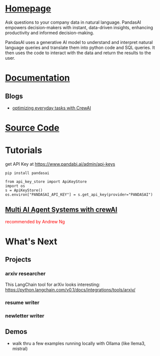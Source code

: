 
# [Homepage](https://pandas-ai.com/)

Ask questions to your company data in natural language. PandasAI empowers decision-makers with instant, data-driven insights, enhancing productivity and informed decision-making.

PandasAI uses a generative AI model to understand and interpret natural language queries and translate them into python code and SQL queries. It then uses the code to interact with the data and return the results to the user.

# [Documentation](https://docs.pandas-ai.com/index)

## Blogs
- [optimizing everyday tasks with CrewAI](https://medium.com/@foadmk/optimizing-everyday-tasks-with-crewai-fc655ca08944)

# [Source Code](https://github.com/Sinaptik-AI/pandas-ai)

# Tutorials

get API Key at https://www.pandabi.ai/admin/api-keys
```
pip install pandasai
```

```
from api_key_store import ApiKeyStore
import os
s = ApiKeyStore()
os.environ["PANDASAI_API_KEY"] = s.get_api_key(provider="PANDASAI") 
```


## [Multi AI Agent Systems with crewAI](https://learn.deeplearning.ai/accomplishments/4b3aa14f-a48b-43f0-ab53-7c5e9de3ef0e)

<span style="color:red">recommended by Andrew Ng</span>


# What's Next

## Projects

### arxiv researcher

This LangChain tool for arXiv looks interesting: https://python.langchain.com/v0.1/docs/integrations/tools/arxiv/

### resume writer

### newletter writer

## Demos

- walk thru a few examples running locally with Ollama (like llema3, mistral)
